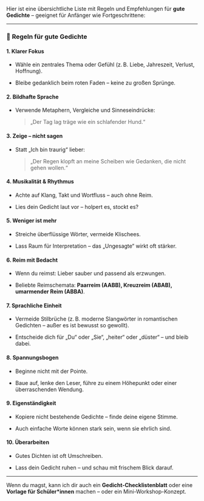 Hier ist eine übersichtliche Liste mit Regeln und Empfehlungen für **gute Gedichte** – geeignet für Anfänger wie Fortgeschrittene:

---

### 📜 **Regeln für gute Gedichte**

#### **1. Klarer Fokus**

- Wähle ein zentrales Thema oder Gefühl (z. B. Liebe, Jahreszeit, Verlust, Hoffnung).
    
- Bleibe gedanklich beim roten Faden – keine zu großen Sprünge.
    

#### **2. Bildhafte Sprache**

- Verwende Metaphern, Vergleiche und Sinneseindrücke:
    
    > „Der Tag lag träge wie ein schlafender Hund.“
    

#### **3. Zeige – nicht sagen**

- Statt „Ich bin traurig“ lieber:
    
    > „Der Regen klopft an meine Scheiben wie Gedanken, die nicht gehen wollen.“
    

#### **4. Musikalität & Rhythmus**

- Achte auf Klang, Takt und Wortfluss – auch ohne Reim.
    
- Lies dein Gedicht laut vor – holpert es, stockt es?
    

#### **5. Weniger ist mehr**

- Streiche überflüssige Wörter, vermeide Klischees.
    
- Lass Raum für Interpretation – das „Ungesagte“ wirkt oft stärker.
    

#### **6. Reim mit Bedacht**

- Wenn du reimst: Lieber sauber und passend als erzwungen.
    
- Beliebte Reimschemata: **Paarreim (AABB), Kreuzreim (ABAB), umarmender Reim (ABBA)**.
    

#### **7. Sprachliche Einheit**

- Vermeide Stilbrüche (z. B. moderne Slangwörter in romantischen Gedichten – außer es ist bewusst so gewollt).
    
- Entscheide dich für „Du“ oder „Sie“, „heiter“ oder „düster“ – und bleib dabei.
    

#### **8. Spannungsbogen**

- Beginne nicht mit der Pointe.
    
- Baue auf, lenke den Leser, führe zu einem Höhepunkt oder einer überraschenden Wendung.
    

#### **9. Eigenständigkeit**

- Kopiere nicht bestehende Gedichte – finde deine eigene Stimme.
    
- Auch einfache Worte können stark sein, wenn sie ehrlich sind.
    

#### **10. Überarbeiten**

- Gutes Dichten ist oft Umschreiben.
    
- Lass dein Gedicht ruhen – und schau mit frischem Blick darauf.
    

---

Wenn du magst, kann ich dir auch ein **Gedicht-Checklistenblatt** oder eine **Vorlage für Schüler*innen** machen – oder ein Mini-Workshop-Konzept.